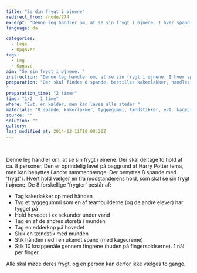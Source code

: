 ```yaml
---
title: "Se din frygt i øjnene"
redirect_from: /node/274
excerpt: "Denne leg handler om, at se sin frygt i øjnene. I hver spand er der placeret en frygt. Hvert hold vælger en fra modstanderens hold, som skal se sin frygt i øjnene. Den første spand gennemgåes med en deltager fra hvert hold."
language: da

categories: 
  - Lege
  - Opgaver
tags: 
  - Leg
  - Opgave
aim: "Se sin frygt i øjnene. "
instruction: "Denne leg handler om, at se sin frygt i øjnene. I hver spand er der placeret en frygt. Hvert hold vælger en fra modstanderens hold, som skal se sin frygt i øjnene. Den første spand gennemgåes med en deltager fra hvert hold."
preparation: "Der skal findes 8 spande, bestilles kakerlakker, handles tyggegummi, tændstikker, evt. kagecreme, knappenåle og findes en edderkop.
"
preparation_time: "2 timer"
time: "1/2 - 1 time"
where: "Evt. en kælder, men kan laves alle steder "
materials: "8 spande, kakerlakker, tyggegummi, tændstikker, evt. kagecreme, knappenåle og en edderkop."
source: ""
solution: ""
gallery:
last_modified_at: 2014-12-11T10:08:20Z
---
```

​​

Denne leg handler om, at se sin frygt i øjnene. Der skal deltage to hold af ca. 8 personer. Den er oprindelig lavet på baggrund af Harry Potter tema, men kan benyttes i andre sammenhænge. Der benyttes 8 spande med 'frygt' i. Hvert hold vælger en fra modstanderens hold, som skal se sin frygt i øjnene. De 8 forskellige 'frygter' består af:

- Tag kakerlakker op med hånden
- Tyg et tyggegummi som en af teambuilderne (og de andre elever) har tygget på
- Hold hovedet i xx sekunder under vand
- Tag en af de andres storetå i munden
- Tag en edderkop på hovedet
- Sluk en tændstik med munden
- Stik hånden ned i en ukendt spand (med kagecreme)
- Stik 10 knappenåle gennem fingrene (huden på fingerspidserne). 1 nål per finger.

​Alle skal møde deres frygt, og en person kan derfor ikke vælges to gange.
